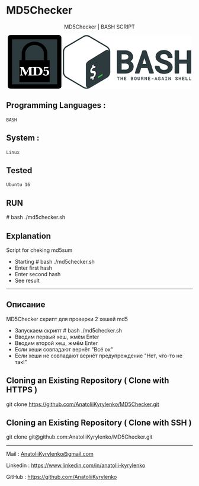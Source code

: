 # MD5Checker
<p align="center">MD5Checker | BASH SCRIPT</p>
<p align="center">
  <img src ="https://github.com/AnatoliiKyrylenko/MD5Checker/blob/master/imageb1.png"/>
      <img src ="https://github.com/AnatoliiKyrylenko/MD5Checker/blob/master/imageb2.png"/>
</p>


## Programming Languages :

    BASH

## System :

    Linux

## Tested  

    Ubuntu 16

## RUN

\# bash ./md5checker.sh

## Explanation
Script for cheking md5sum
* Starting # bash ./md5checker.sh
* Enter first hash
* Enter second hash
* See result
***
## Описание
MD5Checker скрипт для проверки 2 хешей md5
* Запускаем скрипт # bash ./md5checker.sh
* Вводим первый хеш, жмём Enter
* Вводим второй хеш, жмём Enter
* Если хеши совпадают вернёт "Всё ок"
* Если хеши не совпадают вернёт предупреждение "Нет, что-то не так!"

## Cloning an Existing Repository ( Clone with HTTPS )

git clone https://github.com/AnatoliiKyrylenko/MD5Checker.git

## Cloning an Existing Repository ( Clone with SSH )

git clone git\@github.com\:AnatoliiKyrylenko/MD5Checker.git

---

Mail : AnatoliiKyrylenko@gmail.com

Linkedin : https://www.linkedin.com/in/anatolii-kyrylenko

GitHub : https://github.com/AnatoliiKyrylenko
